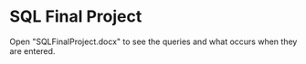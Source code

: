# SQL Final Project



Open "SQLFinalProject.docx" to see the queries and what occurs when they are entered.
